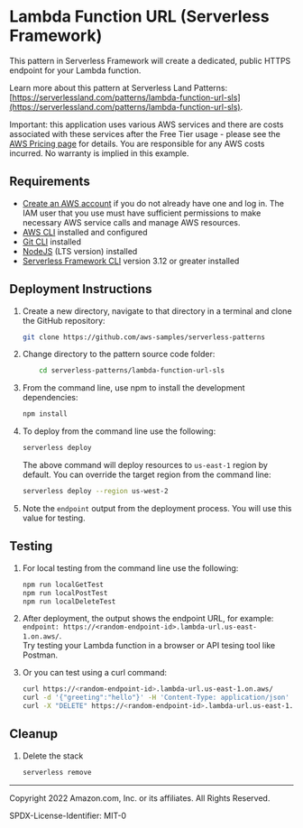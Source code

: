 # Lambda Function URL (Serverless Framework)

This pattern in Serverless Framework will create a dedicated, public HTTPS endpoint for your Lambda function.

Learn more about this pattern at Serverless Land Patterns: [https://serverlessland.com/patterns/lambda-function-url-sls](https://serverlessland.com/patterns/lambda-function-url-sls).

Important: this application uses various AWS services and there are costs associated with these services after the Free Tier usage - please see the [AWS Pricing page](https://aws.amazon.com/pricing/) for details. You are responsible for any AWS costs incurred. No warranty is implied in this example.

## Requirements

* [Create an AWS account](https://portal.aws.amazon.com/gp/aws/developer/registration/index.html) if you do not already have one and log in. The IAM user that you use must have sufficient permissions to make necessary AWS service calls and manage AWS resources.
* [AWS CLI](https://docs.aws.amazon.com/cli/latest/userguide/install-cliv2.html) installed and configured
* [Git CLI](https://git-scm.com/book/en/v2/Getting-Started-Installing-Git) installed
* [NodeJS](https://nodejs.org/en/download/) (LTS version) installed
* [Serverless Framework CLI](https://www.serverless.com/framework/docs/getting-started) version 3.12 or greater installed

## Deployment Instructions

1. Create a new directory, navigate to that directory in a terminal and clone the GitHub repository:

    ``` sh
    git clone https://github.com/aws-samples/serverless-patterns
    ```

1. Change directory to the pattern source code folder:

    ``` sh
        cd serverless-patterns/lambda-function-url-sls
    ```

1. From the command line, use npm to install the development dependencies:

    ``` sh
    npm install
    ```

1. To deploy from the command line use the following:

    ``` sh
    serverless deploy
    ```

    The above command will deploy resources to `us-east-1` region by default. You can override the target region from the command line:

    ``` sh
    serverless deploy --region us-west-2
    ```

1. Note the `endpoint` output from the deployment process. You will use this value for testing.

## Testing

1. For local testing from the command line use the following:

    ``` sh
    npm run localGetTest
    npm run localPostTest
    npm run localDeleteTest
    ```

1. After deployment, the output shows the endpoint URL, for example: `endpoint: https://<random-endpoint-id>.lambda-url.us-east-1.on.aws/`.  
Try testing your Lambda function in a browser or API tesing tool like Postman. 

1. Or you can test using a curl command:

    ``` sh
    curl https://<random-endpoint-id>.lambda-url.us-east-1.on.aws/
    curl -d '{"greeting":"hello"}' -H 'Content-Type: application/json' https://<random-endpoint-id>.lambda-url.us-east-1.on.aws/
    curl -X "DELETE" https://<random-endpoint-id>.lambda-url.us-east-1.on.aws/
    ```

## Cleanup

1. Delete the stack

    ```sh
    serverless remove
    ```

----
Copyright 2022 Amazon.com, Inc. or its affiliates. All Rights Reserved.

SPDX-License-Identifier: MIT-0
